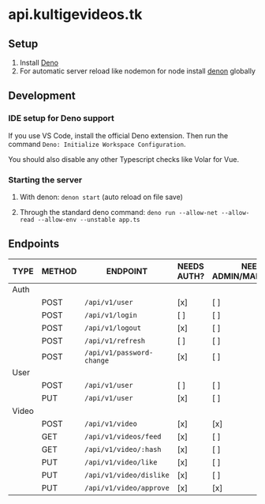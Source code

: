 # api.kultigevideos.tk

## Setup

1. Install [Deno](https://deno.land/)
2. For automatic server reload like nodemon for node install [denon](https://deno.land/x/denon@2.4.9) globally

## Development

### IDE setup for Deno support

If you use VS Code, install the official Deno extension. Then run the command `Deno: Initialize Workspace Configuration`.

You should also disable any other Typescript checks like Volar for Vue.

### Starting the server

1. With denon: `denon start` (auto reload on file save)

2. Through the standard deno command: `deno run --allow-net --allow-read --allow-env --unstable app.ts`

## Endpoints

| TYPE  | METHOD | ENDPOINT                  | NEEDS AUTH? | NEEDS ADMIN/MAINTAINER? |
| ----- | ------ | ------------------------- | ----------- | ----------------------- |
| Auth  |        |                           |             |                         |
|       | POST   | `/api/v1/user`            | [x]         | [ ]                     |
|       | POST   | `/api/v1/login`           | [ ]         | [ ]                     |
|       | POST   | `/api/v1/logout`          | [x]         | [ ]                     |
|       | POST   | `/api/v1/refresh`         | [ ]         | [ ]                     |
|       | POST   | `/api/v1/password-change` | [x]         | [ ]                     |
| User  |        |                           |             |                         |
|       | POST   | `/api/v1/user`            | [ ]         | [ ]                     |
|       | PUT    | `/api/v1/user`            | [x]         | [ ]                     |
| Video |        |                           |             |                         |
|       | POST   | `/api/v1/video`           | [x]         | [x]                     |
|       | GET    | `/api/v1/videos/feed`     | [x]         | [ ]                     |
|       | GET    | `/api/v1/video/:hash`     | [x]         | [ ]                     |
|       | PUT    | `/api/v1/video/like`      | [x]         | [ ]                     |
|       | PUT    | `/api/v1/video/dislike`   | [x]         | [ ]                     |
|       | PUT    | `/api/v1/video/approve`   | [x]         | [x]                     |
